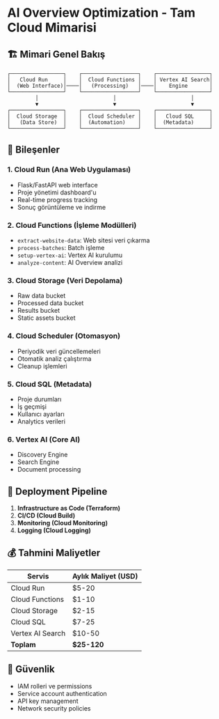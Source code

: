 # AI Overview Optimization - Tam Cloud Mimarisi

## 🏗️ Mimari Genel Bakış

```
┌─────────────────┐    ┌──────────────────┐    ┌─────────────────┐
│   Cloud Run     │    │  Cloud Functions │    │ Vertex AI Search│
│  (Web Interface)│────│   (Processing)   │────│    Engine       │
└─────────────────┘    └──────────────────┘    └─────────────────┘
         │                        │                        │
         ▼                        ▼                        ▼
┌─────────────────┐    ┌──────────────────┐    ┌─────────────────┐
│  Cloud Storage  │    │  Cloud Scheduler │    │   Cloud SQL     │
│   (Data Store)  │    │  (Automation)    │    │  (Metadata)     │
└─────────────────┘    └──────────────────┘    └─────────────────┘
```

## 🔧 Bileşenler

### 1. **Cloud Run (Ana Web Uygulaması)**
- Flask/FastAPI web interface
- Proje yönetimi dashboard'u
- Real-time progress tracking
- Sonuç görüntüleme ve indirme

### 2. **Cloud Functions (İşleme Modülleri)**
- `extract-website-data`: Web sitesi veri çıkarma
- `process-batches`: Batch işleme
- `setup-vertex-ai`: Vertex AI kurulumu
- `analyze-content`: AI Overview analizi

### 3. **Cloud Storage (Veri Depolama)**
- Raw data bucket
- Processed data bucket
- Results bucket
- Static assets bucket

### 4. **Cloud Scheduler (Otomasyon)**
- Periyodik veri güncellemeleri
- Otomatik analiz çalıştırma
- Cleanup işlemleri

### 5. **Cloud SQL (Metadata)**
- Proje durumları
- İş geçmişi
- Kullanıcı ayarları
- Analytics verileri

### 6. **Vertex AI (Core AI)**
- Discovery Engine
- Search Engine
- Document processing

## 🚀 Deployment Pipeline

1. **Infrastructure as Code (Terraform)**
2. **CI/CD (Cloud Build)**
3. **Monitoring (Cloud Monitoring)**
4. **Logging (Cloud Logging)**

## 💰 Tahmini Maliyetler

| Servis | Aylık Maliyet (USD) |
|--------|---------------------|
| Cloud Run | $5-20 |
| Cloud Functions | $1-10 |
| Cloud Storage | $2-15 |
| Cloud SQL | $7-25 |
| Vertex AI Search | $10-50 |
| **Toplam** | **$25-120** |

## 🔐 Güvenlik

- IAM rolleri ve permissions
- Service account authentication
- API key management
- Network security policies 